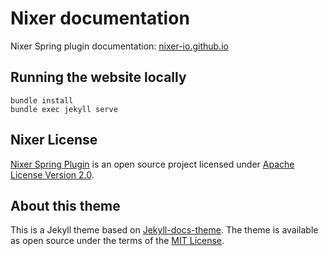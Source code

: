 # Nixer documentation

Nixer Spring plugin documentation: [nixer-io.github.io](https://nixer-io.github.io/)

## Running the website locally
```
bundle install
bundle exec jekyll serve
```

## Nixer License
[Nixer Spring Plugin](https://github.com/nixer-io/nixer-spring-plugin) is an open source project licensed under 
[Apache License Version 2.0](https://www.apache.org/licenses/LICENSE-2.0).

## About this theme
This is a Jekyll theme based on [Jekyll-docs-theme](https://github.com/allejo/jekyll-docs-theme).
The theme is available as open source under the terms of the [MIT License](http://opensource.org/licenses/MIT).

